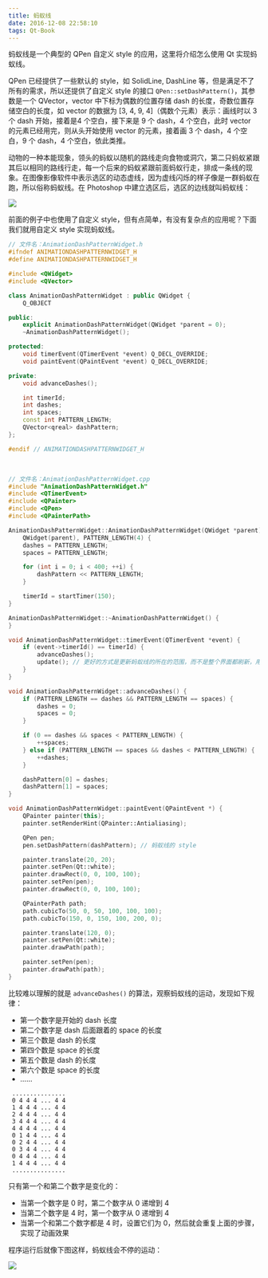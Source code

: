 ```yaml
---
title: 蚂蚁线
date: 2016-12-08 22:58:10
tags: Qt-Book
---
```

蚂蚁线是一个典型的 QPen 自定义 style 的应用，这里将介绍怎么使用 Qt 实现蚂蚁线。

QPen 已经提供了一些默认的 style，如 SolidLine, DashLine 等，但是满足不了所有的需求，所以还提供了自定义 style 的接口 `QPen::setDashPattern()`，其参数是一个 QVector，vector 中下标为偶数的位置存储 dash 的长度，奇数位置存储空白的长度，如 vector 的数据为 [3, 4, 9, 4]（偶数个元素）表示：画线时以 3 个 dash 开始，接着是4 个空白，接下来是 9 个 dash，4 个空白，此时 vector 的元素已经用完，则从头开始使用 vector 的元素，接着画 3 个 dash，4 个空白，9 个 dash，4 个空白，依此类推。<!--more-->

动物的一种本能现象，领头的蚂蚁以随机的路线走向食物或洞穴，第二只蚂蚁紧跟其后以相同的路线行走，每一个后来的蚂蚁紧跟前面蚂蚁行走，排成一条线的现象。在图像影像软件中表示选区的动态虚线，因为虚线闪烁的样子像是一群蚂蚁在跑，所以俗称蚂蚁线。在 Photoshop 中建立选区后，选区的边线就叫蚂蚁线：

![](/img/qt-book/paint/Paint-Base-Pen-PSSelection.png)

前面的例子中也使用了自定义 style，但有点简单，有没有复杂点的应用呢？下面我们就用自定义 style 实现蚂蚁线。

```cpp
// 文件名：AnimationDashPatternWidget.h
#ifndef ANIMATIONDASHPATTERNWIDGET_H
#define ANIMATIONDASHPATTERNWIDGET_H

#include <QWidget>
#include <QVector>

class AnimationDashPatternWidget : public QWidget {
    Q_OBJECT

public:
    explicit AnimationDashPatternWidget(QWidget *parent = 0);
    ~AnimationDashPatternWidget();

protected:
    void timerEvent(QTimerEvent *event) Q_DECL_OVERRIDE;
    void paintEvent(QPaintEvent *event) Q_DECL_OVERRIDE;

private:
    void advanceDashes();

    int timerId;
    int dashes;
    int spaces;
    const int PATTERN_LENGTH;
    QVector<qreal> dashPattern;
};

#endif // ANIMATIONDASHPATTERNWIDGET_H
```
<br>

```cpp
// 文件名：AnimationDashPatternWidget.cpp
#include "AnimationDashPatternWidget.h"
#include <QTimerEvent>
#include <QPainter>
#include <QPen>
#include <QPainterPath>

AnimationDashPatternWidget::AnimationDashPatternWidget(QWidget *parent) :
    QWidget(parent), PATTERN_LENGTH(4) {
    dashes = PATTERN_LENGTH;
    spaces = PATTERN_LENGTH;

    for (int i = 0; i < 400; ++i) {
        dashPattern << PATTERN_LENGTH;
    }

    timerId = startTimer(150);
}

AnimationDashPatternWidget::~AnimationDashPatternWidget() {
}

void AnimationDashPatternWidget::timerEvent(QTimerEvent *event) {
    if (event->timerId() == timerId) {
        advanceDashes();
        update(); // 更好的方式是更新蚂蚁线的所在的范围，而不是整个界面都刷新，用 update(rect)
    }
}

void AnimationDashPatternWidget::advanceDashes() {
    if (PATTERN_LENGTH == dashes && PATTERN_LENGTH == spaces) {
        dashes = 0;
        spaces = 0;
    }

    if (0 == dashes && spaces < PATTERN_LENGTH) {
        ++spaces;
    } else if (PATTERN_LENGTH == spaces && dashes < PATTERN_LENGTH) {
        ++dashes;
    }

    dashPattern[0] = dashes;
    dashPattern[1] = spaces;
}

void AnimationDashPatternWidget::paintEvent(QPaintEvent *) {
    QPainter painter(this);
    painter.setRenderHint(QPainter::Antialiasing);

    QPen pen;
    pen.setDashPattern(dashPattern); // 蚂蚁线的 style

    painter.translate(20, 20);
    painter.setPen(Qt::white);
    painter.drawRect(0, 0, 100, 100);
    painter.setPen(pen);
    painter.drawRect(0, 0, 100, 100);

    QPainterPath path;
    path.cubicTo(50, 0, 50, 100, 100, 100);
    path.cubicTo(150, 0, 150, 100, 200, 0);

    painter.translate(120, 0);
    painter.setPen(Qt::white);
    painter.drawPath(path);

    painter.setPen(pen);
    painter.drawPath(path);
}
```

比较难以理解的就是 `advanceDashes()` 的算法，观察蚂蚁线的运动，发现如下规律：

* 第一个数字是开始的 dash 长度
* 第二个数字是 dash 后面跟着的 space 的长度
* 第三个数是 dash 的长度
* 第四个数是 space 的长度
* 第五个数是 dash 的长度
* 第六个数是 space 的长度
* ……

```
 ...............
 0 4 4 4 ... 4 4
 1 4 4 4 ... 4 4
 2 4 4 4 ... 4 4
 3 4 4 4 ... 4 4
 4 4 4 4 ... 4 4
 0 1 4 4 ... 4 4
 0 2 4 4 ... 4 4
 0 3 4 4 ... 4 4
 0 4 4 4 ... 4 4
 1 4 4 4 ... 4 4
 ...............
```

只有第一个和第二个数字是变化的：

* 当第一个数字是 0 时，第二个数字从 0 递增到 4
* 当第二个数字是 4 时，第一个数字从 0 递增到 4
* 当第一个和第二个数字都是 4 时，设置它们为 0，然后就会重复上面的步骤，实现了动画效果

程序运行后就像下图这样，蚂蚁线会不停的运动：

![](/img/qt-book/paint/Paint-Base-PenAnimationDashPattern.png)

